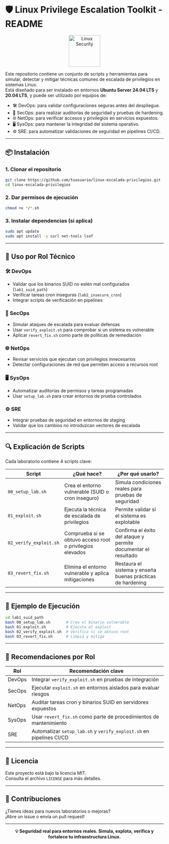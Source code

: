 # 🛡️ Linux Privilege Escalation Toolkit - README

<p align="center">
  <img src="https://upload.wikimedia.org/wikipedia/commons/3/3f/TuxFlat.svg" alt="Linux Security" width="100"/>
</p>

Este repositorio contiene un conjunto de scripts y herramientas para simular, detectar y mitigar técnicas comunes de escalada de privilegios en sistemas Linux.  
Está diseñado para ser instalado en entornos **Ubuntu Server 24.04 LTS** y **20.04 LTS**, y puede ser utilizado por equipos de:

- 🛠️ DevOps: para validar configuraciones seguras antes del despliegue.
- 🔐 SecOps: para realizar auditorías de seguridad y pruebas de hardening.
- 🌐 NetOps: para verificar accesos y privilegios en servicios expuestos.
- 🖥️ SysOps: para mantener la integridad del sistema operativo.
- ⚙️ SRE: para automatizar validaciones de seguridad en pipelines CI/CD.

---

## 📦 Instalación

### 1. Clonar el repositorio

```bash
git clone https://github.com/tuusuario/linux-escalada-privilegios.git
cd linux-escalada-privilegios
```

### 2. Dar permisos de ejecución

```bash
chmod +x */*.sh
```

### 3. Instalar dependencias (si aplica)

```bash
sudo apt update
sudo apt install -y curl net-tools lsof
```

---

## 🚀 Uso por Rol Técnico

### 🛠️ DevOps

- Validar que los binarios SUID no estén mal configurados (`lab1_suid_path`)
- Verificar tareas cron inseguras (`lab2_insecure_cron`)
- Integrar scripts de verificación en pipelines

### 🔐 SecOps

- Simular ataques de escalada para evaluar defensas
- Usar `verify_exploit.sh` para comprobar si un sistema es vulnerable
- Aplicar `revert_fix.sh` como parte de políticas de remediación

### 🌐 NetOps

- Revisar servicios que ejecutan con privilegios innecesarios
- Detectar configuraciones de red que permiten acceso a recursos root

### 🖥️ SysOps

- Automatizar auditorías de permisos y tareas programadas
- Usar `setup_lab.sh` para crear entornos de prueba controlados

### ⚙️ SRE

- Integrar pruebas de seguridad en entornos de staging
- Validar que los cambios no introduzcan vectores de escalada

---

## 🔍 Explicación de Scripts

Cada laboratorio contiene 4 scripts clave:

| Script               | ¿Qué hace?                                                                 | ¿Por qué usarlo?                                                                 |
|----------------------|-----------------------------------------------------------------------------|----------------------------------------------------------------------------------|
| `00_setup_lab.sh`    | Crea el entorno vulnerable (SUID o cron inseguro)                          | Simula condiciones reales para pruebas de seguridad                             |
| `01_exploit.sh`      | Ejecuta la técnica de escalada de privilegios                              | Permite validar si el sistema es explotable                                     |
| `02_verify_exploit.sh` | Comprueba si se obtuvo acceso root o privilegios elevados                 | Confirma el éxito del ataque y permite documentar el resultado                  |
| `03_revert_fix.sh`   | Elimina el entorno vulnerable y aplica mitigaciones                        | Restaura el sistema y enseña buenas prácticas de hardening                      |

---

## 🧪 Ejemplo de Ejecución

```bash
cd lab1_suid_path
bash 00_setup_lab.sh       # Crea el binario vulnerable
bash 01_exploit.sh         # Ejecuta el exploit
bash 02_verify_exploit.sh  # Verifica si se obtuvo root
bash 03_revert_fix.sh      # Limpia y mitiga
```

---

## 📘 Recomendaciones por Rol

| Rol     | Recomendación clave |
|---------|---------------------|
| DevOps  | Integrar `verify_exploit.sh` en pruebas de integración |
| SecOps  | Ejecutar `exploit.sh` en entornos aislados para evaluar riesgos |
| NetOps  | Auditar tareas cron y binarios SUID en servidores expuestos |
| SysOps  | Usar `revert_fix.sh` como parte de procedimientos de mantenimiento |
| SRE     | Automatizar `setup_lab.sh` y `verify_exploit.sh` en pipelines CI/CD |

---

## 📜 Licencia

Este proyecto está bajo la licencia MIT.  
Consulta el archivo `LICENSE` para más detalles.

---

## 🤝 Contribuciones

¿Tienes ideas para nuevos laboratorios o mejoras?  
¡Abre un issue o envía un pull request!

---

<p align="center">
  <strong>💡 Seguridad real para entornos reales. Simula, explota, verifica y fortalece tu infraestructura Linux.</strong>
</p>
